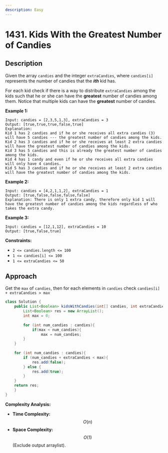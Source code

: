 ```yaml
---
description: Easy
---
```


# 1431. Kids With the Greatest Number of Candies

## Description

Given the array `candies` and the integer `extraCandies`, where `candies[i]` represents the number of candies that the _**ith**_ kid has.

For each kid check if there is a way to distribute `extraCandies` among the kids such that he or she can have the **greatest** number of candies among them. Notice that multiple kids can have the **greatest** number of candies.

**Example 1:**

```text
Input: candies = [2,3,5,1,3], extraCandies = 3
Output: [true,true,true,false,true] 
Explanation: 
Kid 1 has 2 candies and if he or she receives all extra candies (3) will have 5 candies --- the greatest number of candies among the kids. 
Kid 2 has 3 candies and if he or she receives at least 2 extra candies will have the greatest number of candies among the kids. 
Kid 3 has 5 candies and this is already the greatest number of candies among the kids. 
Kid 4 has 1 candy and even if he or she receives all extra candies will only have 4 candies. 
Kid 5 has 3 candies and if he or she receives at least 2 extra candies will have the greatest number of candies among the kids. 
```

**Example 2:**

```text
Input: candies = [4,2,1,1,2], extraCandies = 1
Output: [true,false,false,false,false] 
Explanation: There is only 1 extra candy, therefore only kid 1 will have the greatest number of candies among the kids regardless of who takes the extra candy.
```

**Example 3:**

```text
Input: candies = [12,1,12], extraCandies = 10
Output: [true,false,true]
```

**Constraints:**

* `2 <= candies.length <= 100`
* `1 <= candies[i] <= 100`
* `1 <= extraCandies <= 50`

## Approach

Get the `max` of `candies`, then for each elements in `candies` check `candies[i] + extraCandies > max` 

```java
class Solution {
    public List<Boolean> kidsWithCandies(int[] candies, int extraCandies) {
        List<Boolean> res = new ArrayList();
        int max = 0;
        
        for (int num_candies : candies){
            if(max < num_candies){
                max = num_candies;
        }
    }
    
    for (int num_candies : candies){
        if (num_candies + extraCandies < max){
            res.add(false);
        } else {
            res.add(true);
        }
    }
    return res;
    }
}
```

**Complexity Analysis:**

* **Time Complexity:** $$O(n)$$
* **Space Complexity:** $$O(1)$$ \(Exclude output arraylist\).

